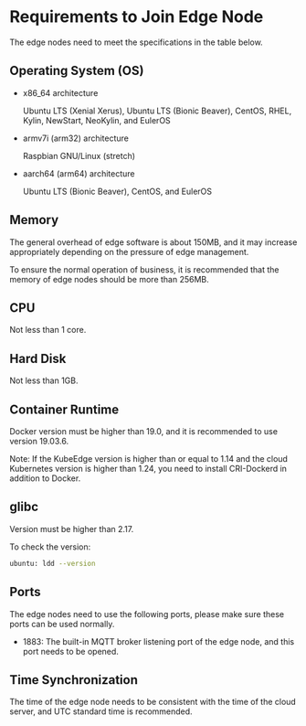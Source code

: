 # Requirements to Join Edge Node

The edge nodes need to meet the specifications in the table below.

## Operating System (OS)

- x86_64 architecture

    Ubuntu LTS (Xenial Xerus), Ubuntu LTS (Bionic Beaver), CentOS, RHEL, Kylin, NewStart, NeoKylin, and EulerOS

- armv7i (arm32) architecture

    Raspbian GNU/Linux (stretch)

- aarch64 (arm64) architecture

    Ubuntu LTS (Bionic Beaver), CentOS, and EulerOS

## Memory

The general overhead of edge software is about 150MB, and it may increase appropriately depending on the pressure of edge management.

To ensure the normal operation of business, it is recommended that the memory of edge nodes should be more than 256MB.

## CPU

Not less than 1 core.

## Hard Disk

Not less than 1GB.

## Container Runtime

Docker version must be higher than 19.0, and it is recommended to use version 19.03.6.

Note: If the KubeEdge version is higher than or equal to 1.14 and the cloud Kubernetes version is higher than 1.24, you need to install CRI-Dockerd in addition to Docker.

## glibc

Version must be higher than 2.17.

To check the version:

```sh
ubuntu: ldd --version
```

## Ports

The edge nodes need to use the following ports, please make sure these ports can be used normally.

- 1883: The built-in MQTT broker listening port of the edge node, and this port needs to be opened.

## Time Synchronization

The time of the edge node needs to be consistent with the time of the cloud server, and UTC standard time is recommended.
